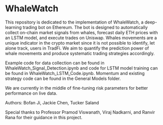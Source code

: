# WhaleWatch
This repository is dedicated to the implementation of WhaleWatch, a deep-learning trading bot on Ethereum. The bot is designed to automatically collect on-chain market signals from whales, forecast daily ETH prices with an LSTM model, and execute trades on Uniswap. Whales movements are a unique indicator in the crypto market since it is not possible to identify, let alone track, users in TradFi. We aim to quantify the prediction power of whale movements and produce systematic trading strategies accordingly. 

Example code for data collection can be found in WhaleWatch_Signal_Detection.ipynb and code for LSTM model training can be found in WhaleWatch_LSTM_Code.ipynb. Momentum and existing strategy code can be found in the General Models folder.

We are currently in the middle of fine-tuning risk parameters for better performance on live data.  

Authors: Bofan Ji, Jackie Chen, Tucker Saland

Special thanks to Professor Pramod Viswanath, Viraj Nadkarni, and Ranvir Rana for their guidance in this project.
